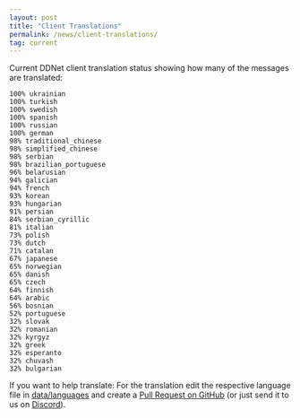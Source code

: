 ```yaml
---
layout: post
title: "Client Translations"
permalink: /news/client-translations/
tag: current
---
```


Current DDNet client translation status showing how many of the messages are translated:

```
100% ukrainian
100% turkish
100% swedish
100% spanish
100% russian
100% german
98% traditional_chinese
98% simplified_chinese
98% serbian
98% brazilian_portuguese
96% belarusian
94% galician
94% french
93% korean
93% hungarian
91% persian
84% serbian_cyrillic
81% italian
73% polish
73% dutch
71% catalan
67% japanese
65% norwegian
65% danish
65% czech
64% finnish
64% arabic
56% bosnian
52% portuguese
32% slovak
32% romanian
32% kyrgyz
32% greek
32% esperanto
32% chuvash
32% bulgarian
```

If you want to help translate: For the translation edit the respective language file in [data/languages](https://github.com/ddnet/ddnet/tree/master/data/languages) and create a [Pull Request on GitHub](https://github.com/ddnet/ddnet/) (or just send it to us on [Discord](/discord/)).
